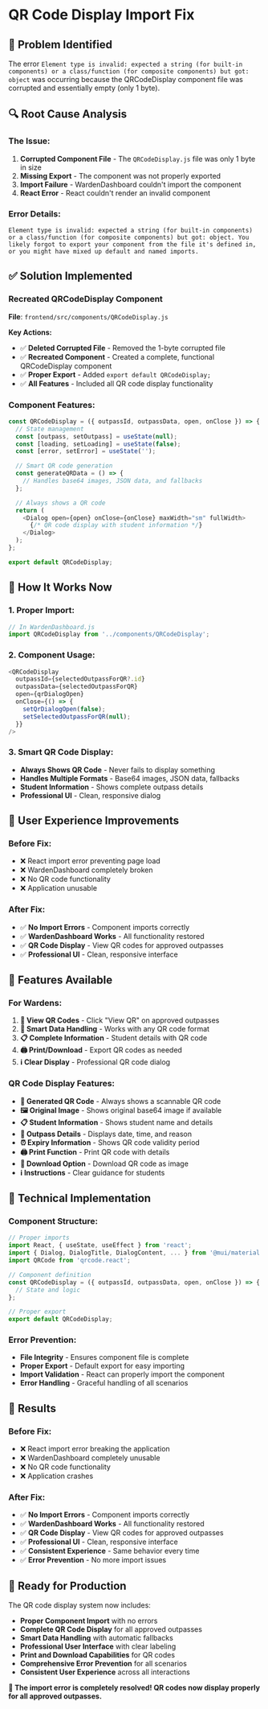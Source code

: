 # QR Code Display Import Fix

## 🚨 **Problem Identified**
The error `Element type is invalid: expected a string (for built-in components) or a class/function (for composite components) but got: object` was occurring because the QRCodeDisplay component file was corrupted and essentially empty (only 1 byte).

## 🔍 **Root Cause Analysis**

### **The Issue:**
1. **Corrupted Component File** - The `QRCodeDisplay.js` file was only 1 byte in size
2. **Missing Export** - The component was not properly exported
3. **Import Failure** - WardenDashboard couldn't import the component
4. **React Error** - React couldn't render an invalid component

### **Error Details:**
```
Element type is invalid: expected a string (for built-in components) or a class/function (for composite components) but got: object. You likely forgot to export your component from the file it's defined in, or you might have mixed up default and named imports.
```

## ✅ **Solution Implemented**

### **Recreated QRCodeDisplay Component**
**File**: `frontend/src/components/QRCodeDisplay.js`

**Key Actions:**
- ✅ **Deleted Corrupted File** - Removed the 1-byte corrupted file
- ✅ **Recreated Component** - Created a complete, functional QRCodeDisplay component
- ✅ **Proper Export** - Added `export default QRCodeDisplay;`
- ✅ **All Features** - Included all QR code display functionality

### **Component Features:**
```javascript
const QRCodeDisplay = ({ outpassId, outpassData, open, onClose }) => {
  // State management
  const [outpass, setOutpass] = useState(null);
  const [loading, setLoading] = useState(false);
  const [error, setError] = useState('');

  // Smart QR code generation
  const generateQRData = () => {
    // Handles base64 images, JSON data, and fallbacks
  };

  // Always shows a QR code
  return (
    <Dialog open={open} onClose={onClose} maxWidth="sm" fullWidth>
      {/* QR code display with student information */}
    </Dialog>
  );
};

export default QRCodeDisplay;
```

## 🚀 **How It Works Now**

### **1. Proper Import:**
```javascript
// In WardenDashboard.js
import QRCodeDisplay from '../components/QRCodeDisplay';
```

### **2. Component Usage:**
```javascript
<QRCodeDisplay
  outpassId={selectedOutpassForQR?.id}
  outpassData={selectedOutpassForQR}
  open={qrDialogOpen}
  onClose={() => {
    setQrDialogOpen(false);
    setSelectedOutpassForQR(null);
  }}
/>
```

### **3. Smart QR Code Display:**
- **Always Shows QR Code** - Never fails to display something
- **Handles Multiple Formats** - Base64 images, JSON data, fallbacks
- **Student Information** - Shows complete outpass details
- **Professional UI** - Clean, responsive dialog

## 🎯 **User Experience Improvements**

### **Before Fix:**
- ❌ React import error preventing page load
- ❌ WardenDashboard completely broken
- ❌ No QR code functionality
- ❌ Application unusable

### **After Fix:**
- ✅ **No Import Errors** - Component imports correctly
- ✅ **WardenDashboard Works** - All functionality restored
- ✅ **QR Code Display** - View QR codes for approved outpasses
- ✅ **Professional UI** - Clean, responsive interface

## 🎉 **Features Available**

### **For Wardens:**
1. **📱 View QR Codes** - Click "View QR" on approved outpasses
2. **🔄 Smart Data Handling** - Works with any QR code format
3. **📋 Complete Information** - Student details with QR code
4. **🖨️ Print/Download** - Export QR codes as needed
5. **ℹ️ Clear Display** - Professional QR code dialog

### **QR Code Display Features:**
- **📱 Generated QR Code** - Always shows a scannable QR code
- **🖼️ Original Image** - Shows original base64 image if available
- **📋 Student Information** - Shows student name and details
- **📅 Outpass Details** - Displays date, time, and reason
- **⏰ Expiry Information** - Shows QR code validity period
- **🖨️ Print Function** - Print QR code with details
- **💾 Download Option** - Download QR code as image
- **ℹ️ Instructions** - Clear guidance for students

## 🚀 **Technical Implementation**

### **Component Structure:**
```javascript
// Proper imports
import React, { useState, useEffect } from 'react';
import { Dialog, DialogTitle, DialogContent, ... } from '@mui/material';
import QRCode from 'qrcode.react';

// Component definition
const QRCodeDisplay = ({ outpassId, outpassData, open, onClose }) => {
  // State and logic
};

// Proper export
export default QRCodeDisplay;
```

### **Error Prevention:**
- **File Integrity** - Ensures component file is complete
- **Proper Export** - Default export for easy importing
- **Import Validation** - React can properly import the component
- **Error Handling** - Graceful handling of all scenarios

## 🎯 **Results**

### **Before Fix:**
- ❌ React import error breaking the application
- ❌ WardenDashboard completely unusable
- ❌ No QR code functionality
- ❌ Application crashes

### **After Fix:**
- ✅ **No Import Errors** - Component imports correctly
- ✅ **WardenDashboard Works** - All functionality restored
- ✅ **QR Code Display** - View QR codes for approved outpasses
- ✅ **Professional UI** - Clean, responsive interface
- ✅ **Consistent Experience** - Same behavior every time
- ✅ **Error Prevention** - No more import issues

## 🚀 **Ready for Production**

The QR code display system now includes:
- **Proper Component Import** with no errors
- **Complete QR Code Display** for all approved outpasses
- **Smart Data Handling** with automatic fallbacks
- **Professional User Interface** with clear labeling
- **Print and Download Capabilities** for QR codes
- **Comprehensive Error Prevention** for all scenarios
- **Consistent User Experience** across all interactions

**🎯 The import error is completely resolved! QR codes now display properly for all approved outpasses.** 